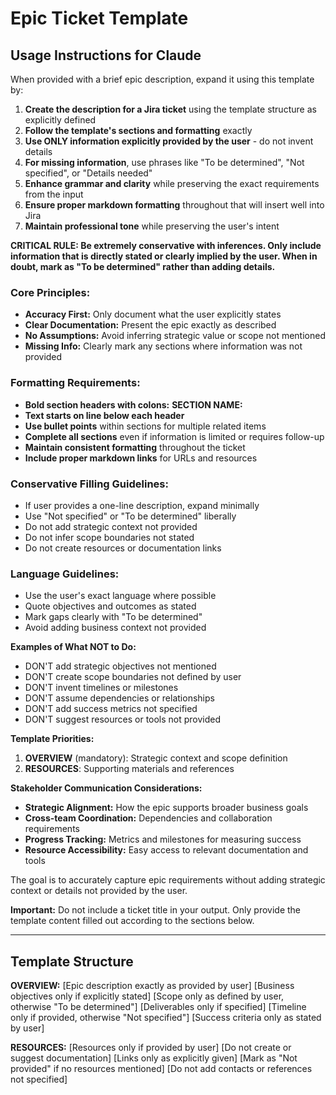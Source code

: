 # Epic Ticket Template

## Usage Instructions for Claude

When provided with a brief epic description, expand it using this template by:

1. **Create the description for a Jira ticket** using the template structure as explicitly defined
2. **Follow the template's sections and formatting** exactly
3. **Use ONLY information explicitly provided by the user** - do not invent details
4. **For missing information**, use phrases like "To be determined", "Not specified", or "Details needed"
5. **Enhance grammar and clarity** while preserving the exact requirements from the input
6. **Ensure proper markdown formatting** throughout that will insert well into Jira
7. **Maintain professional tone** while preserving the user's intent

**CRITICAL RULE: Be extremely conservative with inferences. Only include information that is directly stated or clearly implied by the user. When in doubt, mark as "To be determined" rather than adding details.**

### Core Principles:
- **Accuracy First:** Only document what the user explicitly states
- **Clear Documentation:** Present the epic exactly as described
- **No Assumptions:** Avoid inferring strategic value or scope not mentioned
- **Missing Info:** Clearly mark any sections where information was not provided

### Formatting Requirements:
- **Bold section headers with colons:** **SECTION NAME:**
- **Text starts on line below each header**
- **Use bullet points** within sections for multiple related items
- **Complete all sections** even if information is limited or requires follow-up
- **Maintain consistent formatting** throughout the ticket
- **Include proper markdown links** for URLs and resources

### Conservative Filling Guidelines:
- If user provides a one-line description, expand minimally
- Use "Not specified" or "To be determined" liberally
- Do not add strategic context not provided
- Do not infer scope boundaries not stated
- Do not create resources or documentation links

### Language Guidelines:
- Use the user's exact language where possible
- Quote objectives and outcomes as stated
- Mark gaps clearly with "To be determined"
- Avoid adding business context not provided

**Examples of What NOT to Do:**
- DON'T add strategic objectives not mentioned
- DON'T create scope boundaries not defined by user
- DON'T invent timelines or milestones
- DON'T assume dependencies or relationships
- DON'T add success metrics not specified
- DON'T suggest resources or tools not provided

**Template Priorities:**
1. **OVERVIEW** (mandatory): Strategic context and scope definition
2. **RESOURCES**: Supporting materials and references

**Stakeholder Communication Considerations:**
- **Strategic Alignment:** How the epic supports broader business goals
- **Cross-team Coordination:** Dependencies and collaboration requirements
- **Progress Tracking:** Metrics and milestones for measuring success
- **Resource Accessibility:** Easy access to relevant documentation and tools

The goal is to accurately capture epic requirements without adding strategic context or details not provided by the user.

**Important:** Do not include a ticket title in your output. Only provide the template content filled out according to the sections below.

---

## Template Structure

**OVERVIEW:**
[Epic description exactly as provided by user]
[Business objectives only if explicitly stated]
[Scope only as defined by user, otherwise "To be determined"]
[Deliverables only if specified]
[Timeline only if provided, otherwise "Not specified"]
[Success criteria only as stated by user]

**RESOURCES:**
[Resources only if provided by user]
[Do not create or suggest documentation]
[Links only as explicitly given]
[Mark as "Not provided" if no resources mentioned]
[Do not add contacts or references not specified]